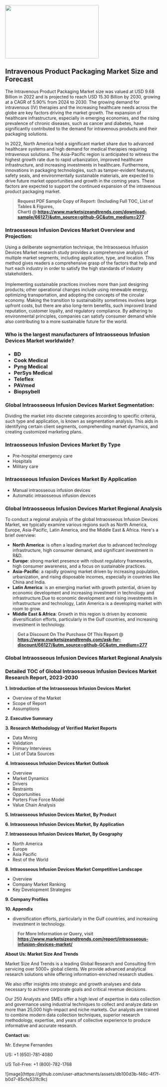 <p><img class="alignnone size-medium wp-image-20088" src="https://ffe5etoiles.com/wp-content/uploads/2024/12/MST1-300x171.png" alt="" width="300" height="171" /></p><h2>Intravenous Product Packaging Market Size and Forecast</h2><p>The Intravenous Product Packaging Market size was valued at USD 9.68 Billion in 2022 and is projected to reach USD 15.30 Billion by 2030, growing at a CAGR of 5.90% from 2024 to 2030. The growing demand for intravenous (IV) therapies and the increasing healthcare needs across the globe are key factors driving the market growth. The expansion of healthcare infrastructure, especially in emerging economies, and the rising prevalence of chronic diseases, such as cancer and diabetes, have significantly contributed to the demand for intravenous products and their packaging solutions.</p><p>In 2022, North America held a significant market share due to advanced healthcare systems and high demand for medical therapies requiring intravenous solutions. The Asia-Pacific region is anticipated to witness the highest growth rate due to rapid urbanization, improved healthcare infrastructure, and increasing investments in healthcare. Furthermore, innovations in packaging technologies, such as tamper-evident features, safety seals, and environmentally sustainable materials, are expected to drive future market opportunities and growth in the coming years. These factors are expected to support the continued expansion of the intravenous product packaging market.</p></p><blockquote id="" class=""><strong>Request PDF Sample Copy of Report: (Including Full TOC, List of Tables &amp; Figures, Chart)&nbsp;@&nbsp;<strong><a href="https://www.marketsizeandtrends.com/download-sample/66127/&utm_source=github-GC&utm_medium=277" target="_blank">https://www.marketsizeandtrends.com/download-sample/66127/&utm_source=github-GC&utm_medium=277</a></strong></strong></blockquote><h3 id="" class="">Intraosseous Infusion Devices Market&nbsp;Overview and Projection:</h3><p id="" class="">Using a deliberate segmentation technique, the Intraosseous Infusion Devices Market research study provides a comprehensive analysis of multiple market segments, including application, type, and location. This method gives readers a comprehensive grasp of the factors that help and hurt each industry in order to satisfy the high standards of industry stakeholders. <br /> <br />Implementing sustainable practices involves more than just designing products; other operational changes include using renewable energy, optimizing transportation, and adopting the concepts of the circular economy. Making the transition to sustainability sometimes involves large upfront costs, but there are also long-term benefits, such improved brand reputation, customer loyalty, and regulatory compliance. By adhering to environmental principles, companies can satisfy consumer demand while also contributing to a more sustainable future for the world.</p><h3 id="" class="">Who is the largest manufacturers of&nbsp;Intraosseous Infusion Devices Market worldwide?</h3><h3 class=""><p><ul><li>BD </li><li> Cook Medical </li><li> Pyng Medical </li><li> PerSys Medical </li><li> Teleflex </li><li> PAVmed </li><li> Biopsybell</li></ul></p></h3><h3 id="" class="">Global&nbsp;Intraosseous Infusion Devices Market Segmentation:</h3><p id="" class="">Dividing the market into discrete categories according to specific criteria, such type and application, is known as segmentation analysis. This aids in identifying certain client segments, comprehending market dynamics, and creating customized marketing plans.</p><h3 id="" class="">Intraosseous Infusion Devices Market&nbsp;By Type</h3><p><p><ul><li>Pre-hospital emergency care</li><li> Hospitals</li><li> Military care</p></li></ul></p></p><h3 id="" class="">Intraosseous Infusion Devices Market&nbsp;By Application</h3><p class=""><p><ul><li>Manual intraosseous infusion devices</li><li> Automatic intraosseous infusion devices</li></ul></p></p><h3 id="" class="">Global Intraosseous Infusion Devices Market Regional Analysis</h3><p id="" class="">To conduct a regional analysis of the global Intraosseous Infusion Devices Market, we typically examine various regions such as North America, Europe, Asia-Pacific, Latin America, and the Middle East &amp; Africa. Here's a brief overview:</p><ul><li><strong>North America</strong>: is often a leading market due to advanced technology infrastructure, high consumer demand, and significant investment in R&amp;D.</li><li><strong>Europe</strong>: strong market presence with robust regulatory frameworks, high consumer awareness, and a focus on sustainable practices.</li><li><strong>Asia-Pacific</strong>: a rapidly growing market driven by increasing population, urbanization, and rising disposable incomes, especially in countries like China and India.</li><li><strong>Latin America</strong>: is an emerging market with growth potential, driven by economic development and increasing investment in technology and infrastructure.Due to economic development and rising investments in infrastructure and technology, Latin America is a developing market with room to grow.</li><li><strong>Middle East &amp; Africa</strong>: Growth in this region is driven by economic diversification efforts, particularly in the Gulf countries, and increasing investment in technology.</li></ul><blockquote id="" class=""><strong>Get a Discount On The Purchase Of This Report @ <strong><a href="https://www.marketsizeandtrends.com/ask-for-discount/66127/&utm_source=github-GC&utm_medium=277" target="_blank">https://www.marketsizeandtrends.com/ask-for-discount/66127/&utm_source=github-GC&utm_medium=277</a></strong></strong></blockquote><h3 id="" class="">Global Intraosseous Infusion Devices Market Regional Analysis</h3><h3 id="" class="">Detailed TOC of Global Intraosseous Infusion Devices Market Research Report, 2023-2030</h3><p id="" class=""><strong>1. Introduction of the Intraosseous Infusion Devices Market</strong></p><ul><li>Overview of the Market</li><li>Scope of Report</li><li>Assumptions</li></ul><p id="" class=""><strong>2. Executive Summary</strong></p><p id="" class=""><strong>3. Research Methodology of Verified Market Reports</strong></p><ul><li>Data Mining</li><li>Validation</li><li>Primary Interviews</li><li>List of Data Sources</li></ul><p id="" class=""><strong>4. Intraosseous Infusion Devices Market Outlook</strong></p><ul><li>Overview</li><li>Market Dynamics</li><li>Drivers</li><li>Restraints</li><li>Opportunities</li><li>Porters Five Force Model</li><li>Value Chain Analysis</li></ul><p id="" class=""><strong>5. Intraosseous Infusion Devices Market, By Product</strong></p><p id="" class=""><strong>6. Intraosseous Infusion Devices Market, By Application</strong></p><p id="" class=""><strong>7. Intraosseous Infusion Devices Market, By Geography</strong></p><ul><li>North America</li><li>Europe</li><li>Asia Pacific</li><li>Rest of the World</li></ul><p id="" class=""><strong>8. Intraosseous Infusion Devices Market Competitive Landscape</strong></p><ul><li>Overview</li><li>Company Market Ranking</li><li>Key Development Strategies</li></ul><p id="" class=""><strong>9. Company Profiles</strong></p><p id="" class=""><strong>10. Appendix</strong></p><ul><li>diversification efforts, particularly in the Gulf countries, and increasing investment in technology.</li></ul><blockquote id="" class=""><strong>For More Information or Query, visit <strong><strong><a href="https://www.marketsizeandtrends.com/report/intraosseous-infusion-devices-market/" target="_blank">https://www.marketsizeandtrends.com/report/intraosseous-infusion-devices-market/</a></strong></strong></strong></blockquote><p id="" class=""><strong>About Us: Market Size And Trends</strong></p><p id="" class="">Market Size And Trends is a leading Global Research and Consulting firm servicing over 5000+ global clients. We provide advanced analytical research solutions while offering information-enriched research studies.</p><p id="" class="">We also offer insights into strategic and growth analyses and data necessary to achieve corporate goals and critical revenue decisions.</p><p id="" class="">Our 250 Analysts and SMEs offer a high level of expertise in data collection and governance using industrial techniques to collect and analyze data on more than 25,000 high-impact and niche markets. Our analysts are trained to combine modern data collection techniques, superior research methodology, expertise, and years of collective experience to produce informative and accurate research.</p><p id="" class=""><strong>Contact us:</strong></p><p id="" class="">Mr. Edwyne Fernandes</p><p id="" class="">US: +1 (650)-781-4080</p><p id="" class="">US Toll-Free: +1 (800)-782-1768</p>
![image](https://github.com/user-attachments/assets/db100d3b-f46c-4f7f-b0d7-85cfe531fc9c)
